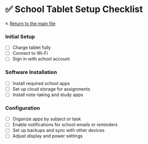 # ✅ School Tablet Setup Checklist

↖️ [Return to the main file](../README.md)

### Initial Setup
- [ ] Charge tablet fully
- [ ] Connect to Wi-Fi
- [ ] Sign in with school account

### Software Installation
- [ ] Install required school apps
- [ ] Set up cloud storage for assignments
- [ ] Install note-taking and study apps

### Configuration
- [ ] Organize apps by subject or task
- [ ] Enable notifications for school emails or reminders
- [ ] Set up backups and sync with other devices
- [ ] Adjust display and power settings
